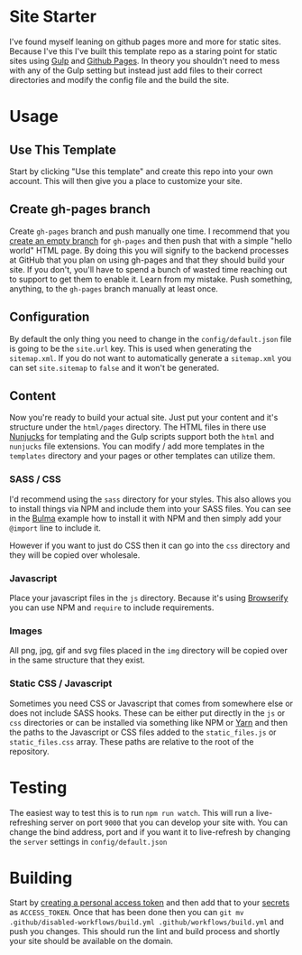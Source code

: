 # Site Starter

I've found myself leaning on github pages more and more for static sites.  Because I've this I've built this template repo as a staring point for static sites using [Gulp](https://gulpjs.com/) and [Github Pages](https://pages.github.com/).  In theory you shouldn't need to mess with any of the Gulp setting but instead just add files to their correct directories and modify the config file and the build the site.

# Usage

## Use This Template
Start by clicking "Use this template" and create this repo into your own account.  This will then give you a place to customize your site.

## Create gh-pages branch
Create `gh-pages` branch and push manually one time.  I recommend that you [create an empty branch](https://stackoverflow.com/questions/34100048/github-create-empty-branch) for `gh-pages` and then push that with a simple "hello world" HTML page.  By doing this you will signify to the backend processes at GitHub that you plan on using gh-pages and that they should build your site.  If you don't, you'll have to spend a bunch of wasted time reaching out to support to get them to enable it.  Learn from my mistake.  Push something, anything, to the `gh-pages` branch manually at least once.

## Configuration
By default the only thing you need to change in the `config/default.json` file is going to be the `site.url` key.  This is used when generating the `sitemap.xml`.  If you do not want to automatically generate a `sitemap.xml` you can set `site.sitemap` to `false` and it won't be generated.

## Content
Now you're ready to build your actual site.  Just put your content and it's structure under the `html/pages` directory.  The HTML files in there use [Nunjucks](https://mozilla.github.io/nunjucks/) for templating and the Gulp scripts support both the `html` and `nunjucks` file extensions.  You can modify / add more templates in the `templates` directory and your pages or other templates can utilize them.

### SASS / CSS
I'd recommend using the `sass` directory for your styles.  This also allows you to install things via NPM and include them into your SASS files.  You can see in the [Bulma](https://bulma.io/documentation/customize/with-node-sass/) example how to install it with NPM and then simply add your `@import` line to include it.

However if you want to just do CSS then it can go into the `css` directory and they will be copied over wholesale.

### Javascript
Place your javascript files in the `js` directory.  Because it's using [Browserify](http://browserify.org/) you can use NPM and `require` to include requirements.

### Images
All png, jpg, gif and svg files placed in the `img` directory will be copied over in the same structure that they exist.

### Static CSS / Javascript
Sometimes you need CSS or Javascript that comes from somewhere else or does not include SASS hooks.  These can be either put directly in the `js` or `css` directories or can be installed via something like NPM or [Yarn](https://yarnpkg.com/) and then the paths to the Javascript or CSS files added to the `static_files.js` or `static_files.css` array.  These paths are relative to the root of the repository.

# Testing
The easiest way to test this is to run `npm run watch`.  This will run a live-refreshing server on port `9000` that you can develop your site with.  You can change the bind address, port and if you want it to live-refresh by changing the `server` settings in `config/default.json`

# Building
Start by [creating a personal access token](https://help.github.com/en/github/authenticating-to-github/creating-a-personal-access-token-for-the-command-line) and then add that to your [secrets](https://help.github.com/en/actions/configuring-and-managing-workflows/creating-and-storing-encrypted-secrets) as `ACCESS_TOKEN`.  Once that has been done then you can `git mv .github/disabled-workflows/build.yml .github/workflows/build.yml` and push you changes.  This should run the lint and build process and shortly your site should be available on the domain.